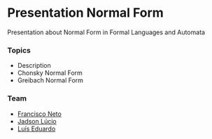 # Presentation Normal Form 
Presentation about Normal Form in Formal Languages and Automata 

### Topics 
  - Description 
  - Chonsky Normal Form 
  - Greibach Normal Form 
 
 ### Team
  - [Francisco Neto](https://github.com/vieirafrancisco)
  - [Jadson Lúcio](https://github.com/jadsonlucio)
  - [Luís Eduardo](https://github.com/luiseduardogfranca) 
